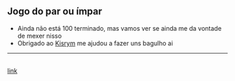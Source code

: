 <h2>Jogo do par ou ímpar</h2>
<ul>
  <li>Ainda não está 100 terminado, mas vamos ver se ainda me da vontade de mexer nisso</li>
  <li>Obrigado ao <a href="https://github.com/Kisrym">Kisrym</a> me ajudou a fazer uns bagulho ai</li>
</ul>
<hr>
<br><a href="https://bebel132.github.io/jogo-do-par-ou-impar/">link</a>
